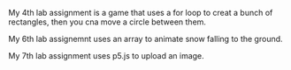 My 4th lab assignment is a game that uses a for loop to creat a bunch of rectangles, then you cna move a circle between them.

My 6th lab assignemnt uses an array to animate snow falling to the ground.

My 7th lab assignment uses p5.js to upload an image.
